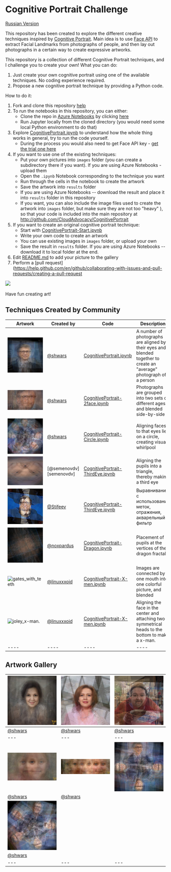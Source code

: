 # Cognitive Portrait Challenge

[Russian Version](README_RUS.md)

This repository has been created to explore the different creative techniques inspired by [Cognitive Portrait](http://aka.ms/cognitiveportrait). Main idea is to use [Face API][FaceAPI] to extract Facial Landmarks from photographs of people, and then lay out photographs in a certain way to create expressive artworks.

This repository is a collection of different Cognitive Portrait techniques, and I challenge you to create your own! What you can do:

1. Just create your own cognitive portrait using one of the available techniques. No coding experience required.
2. Propose a new cognitive portrait technique by providing a Python code.   

How to do it:

1. Fork and clone this repository [help](https://help.github.com/en/github/getting-started-with-github/fork-a-repo)
2. To run the notebooks in this repository, you can either:
    - Clone the repo in [Azure Notebooks](http://aka.ms/whyaznb) by clicking [here][CloneAzNb]
    - Run Jupyter locally from the cloned directory (you would need some local Python environment to do that)
3. Explore [CognitivePortrait.ipynb](CognitivePortrait.ipynb) to understand how the whole thing works in general, try to run the code yourself.
    - During the process you would also need to get Face API key - [get the trial one here][FaceAPITrial]
4. If you want to use one of the existing techniques:
    - Put your own pictures into `images` folder (you can create a subdirectory there if you want). If you are using Azure Notebooks - upload them
    - Open the `.ipynb` Notebook corresponding to the technique you want
    - Run through the cells in the notebook to create the artwork
    - Save the artwork into `results` folder
    - If you are using Azure Notebooks -- download the result and place it into `results` folder in this repository
    - If you want, you can also include the image files used to create the artwork into `images` folder, but make sure they are not too "heavy"
), so that your code is included into the main repository at http://github.com/CloudAdvocacy/CognitivePortrait
5. If you want to create an original cognitive portrait technique:
    - Start with [CognitivePortrait-Start.ipynb](CognitivePortrait-Start.ipynb)
    - Write your own code to create an artwork
    - You can use existing images in `images` folder, or upload your own
    - Save the result in `results` folder. If you are using Azure Notebooks -- download it to local folder at the end.
6. Edit [README.md](README.md) to add your picture to the gallery
7. Perform a [pull request](https://help.github.com/en/github/collaborating-with-issues-and-pull-requests/creating-a-pull-request

<a href="https://notebooks.azure.com/import/gh/CloudAdvocacy/CognitivePortrait"><img src="https://notebooks.azure.com/launch.png" /></a>

Have fun creating art!

## Techniques Created by Community

| Artwork | Created by | Code | Description |
|----|----|----|----|
| ![People Blending](results/gates.jpg) | [@shwars][shwars] | [CognitivePortrait.ipynb](CognitivePortrait.ipynb) | A number of photographs are aligned by their eyes and blended together to create an "average" photograph of a person |
| ![2Face](results/gates_2face.jpg) | [@shwars][shwars] | [CognitivePortrait-2face.ipynb](CognitivePortrait-2face.ipynb) | Photographs are grouped into two sets of different ages, and blended side-by-side |
| ![FaceCircle](results/gates_circ.jpg) | [@shwars][shwars] | [CognitivePortrait-Circle.ipynb](CognitivePortrait-Circle.ipynb) | Aligning faces to that eyes lie on a circle, creating visual whirlpool |
| ![OPEN YOUR THIRD EYE](results/gates_third_eye.jpg) | [@semenovdv][semenovdv] | [CognitivePortrait-ThirdEye.ipynb](CognitivePortrait-ThirdEye.ipynb) | Aligning the pupils into a triangle, thereby making a third eye |
| ![two_gates_aqua](results/two_gates_aqua.jpg) | [@Stifeev](https://github.com/Stifeev) | [CognitivePortrait-ThirdEye.ipynb](CognitivePortrait-ReflectionAqua.py) | Выравнивание с использование меток, отражения, акварельный фильтр |
| ![and we will all become dragons](results/dragon.jpg) | [@noxpardus](https://github.com/noxpardus) | [CognitivePortrait-Dragon.ipynb](CognitivePortrait-Dragon.ipynb) | Placement of pupils at the vertices of the dragon fractal |
| ![gates_with_teeth](gates_with_teeth.jpg) | [@linuxxxoid](https://github.com/linuxxxoid) | [CognitivePortrait-X-men.ipynb](CognitivePortrait-X-men.ipynb) | Images are connected by one mouth into one colorful picture, and blended |
| ![joley_x-man.](joley_x-man.jpg) | [@linuxxxoid](https://github.com/linuxxxoid) | [CognitivePortrait-X-men.ipynb](CognitivePortrait-X-men.ipynb) | Aligning the face in the center and attaching two symmetrical heads to the bottom to make a x-man. |
|----|----|----|----|

## Artwork Gallery

| <img src="results/olgaza.jpg" width="300"/> | <img src="results/irari.jpg" width="300"/> | <img src="results/PhoBoGuy.png" width="300"/> |
|---|---|---|
|[@shwars][shwars]|[@shwars][shwars]|[@shwars][shwars]|
|---|---|---|
| <img src="results/Age1.jpg" width="300"/> | <img src="results/Ages2.jpg" width="300"/> | <img src="results/gates_sqr.jpg" width="300"/> |
|[@shwars][shwars]|[@shwars][shwars]|
| <img src="results/gates_5.jpg" width="300"/> | |
| [@shwars][shwars] | |
|---|---|---|

[FaceAPI]: https://azure.microsoft.com/services/cognitive-services/face/?WT.mc_id=aiapril-github-dmitryso
[shwars]: https://github.com/shwars
[CloneAzNb]: https://notebooks.azure.com/import/gh/CloudAdvocacy/CognitivePortrait
[FaceAPITrial]: https://azure.microsoft.com/try/cognitive-services/my-apis/?api=face-api&WT.mc_id=aiapril-github-dmitryso
